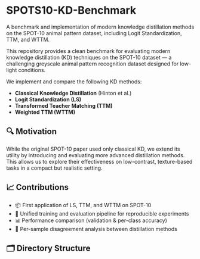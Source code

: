 # SPOTS10-KD-Benchmark

A benchmark and implementation of modern knowledge distillation methods on the SPOT-10 animal pattern dataset, including Logit Standardization, TTM, and WTTM.

This repository provides a clean benchmark for evaluating modern knowledge distillation (KD) techniques on the SPOT-10 dataset — a challenging greyscale animal pattern recognition dataset designed for low-light conditions.

We implement and compare the following KD methods:
- **Classical Knowledge Distillation** (Hinton et al.)
- **Logit Standardization (LS)**
- **Transformed Teacher Matching (TTM)**
- **Weighted TTM (WTTM)**

## 🔍 Motivation
While the original SPOT-10 paper used only classical KD, we extend its utility by introducing and evaluating more advanced distillation methods. This allows us to explore their effectiveness on low-contrast, texture-based tasks in a compact but realistic setting.

## 📈 Contributions
- 📦 First application of LS, TTM, and WTTM on SPOT-10
- 🧪 Unified training and evaluation pipeline for reproducible experiments
- 📊 Performance comparison (validation & per-class accuracy)
- 📁 Per-sample disagreement analysis between distillation methods

## 🗂 Directory Structure
